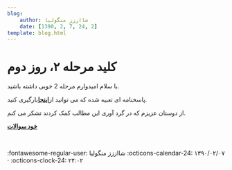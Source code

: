 ```yaml
---
blog:
    author: شااززز منگولیا
    date: [1390, 2, 7, 24, 2]
template: blog.html
---
```

# کلید مرحله ۲، روز دوم

<div class="cnt">
با سلام امیدوارم مرحله 2 خوبی داشته باشید.<p></p>
<p>پاسخنامه ای تعبیه شده که می توانید از<a href="http://s1.picofile.com/file/6590735410/22_d2_sols.pdf.html" title="marhale 2"><strong>اینجا</strong></a>بارگیری کنید.</p>
<p>از دوستان عزیزم که در گرد آوری این مطالب کمک کردند تشکر می کنم.</p>
<p><a href="http://www.inoi.ir/%D9%85%D9%86%D8%A7%D8%A8%D8%B9-%D9%88-%D9%85%D8%B1%D8%A7%D8%AC%D8%B9/%D8%A8%D8%A7%DB%8C%DA%AF%D8%A7%D9%86%DB%8C-%D8%B3%D9%88%D8%A7%D9%84%D8%A7%D8%AA-%D9%85%D8%B1%D8%A7%D8%AD%D9%84-%D8%A7%D9%88%D9%84-%D9%88-%D8%AF%D9%88%D9%85/"><strong>خود سوالات</strong></a></p>
<p><br/></p>
</div>

<div class="blog-info" markdown>
<span class="blog-author">
:fontawesome-regular-user: شااززز منگولیا
</span>
<span class="blog-date">
:octicons-calendar-24: ۱۳۹۰/۰۲/۰۷ · :octicons-clock-24: ۲۴:۰۲
</span>
</div>

